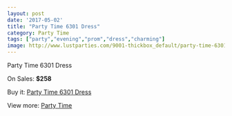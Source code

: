```yaml
---
layout: post
date: '2017-05-02'
title: "Party Time 6301 Dress"
category: Party Time
tags: ["party","evening","prom","dress","charming"]
image: http://www.lustparties.com/9001-thickbox_default/party-time-6301-dress.jpg
---
```

Party Time 6301 Dress

On Sales: **$258**
<a href="https://www.lustparties.com/en/party-time/3127-party-time-6301-dress.html"><amp-img layout="responsive" width="600" height="600" src="//www.lustparties.com/9001-thickbox_default/party-time-6301-dress.jpg" alt="Party Time 6301 Dress 0" /></a>
<a href="https://www.lustparties.com/en/party-time/3127-party-time-6301-dress.html"><amp-img layout="responsive" width="600" height="600" src="//www.lustparties.com/9002-thickbox_default/party-time-6301-dress.jpg" alt="Party Time 6301 Dress 1" /></a>

Buy it: [Party Time 6301 Dress](https://www.lustparties.com/en/party-time/3127-party-time-6301-dress.html "Party Time 6301 Dress")

View more: [Party Time](https://www.lustparties.com/en/8-party-time "Party Time")